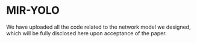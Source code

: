# MIR-YOLO
We have uploaded all the code related to the network model we designed, which will be fully disclosed here upon acceptance of the paper.
